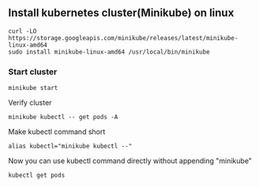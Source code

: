 ## Install kubernetes cluster(Minikube) on linux

```
curl -LO https://storage.googleapis.com/minikube/releases/latest/minikube-linux-amd64
sudo install minikube-linux-amd64 /usr/local/bin/minikube
```

### Start cluster

```
minikube start
```
Verify cluster
```
minikube kubectl -- get pods -A
```
Make kubectl command short
```
alias kubectl="minikube kubectl --"
```
Now you can use kubectl command directly without appending "minikube"
```
kubectl get pods
```